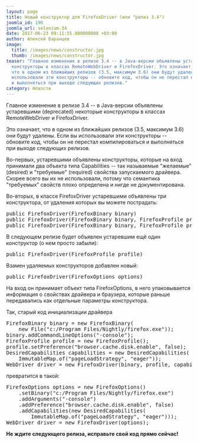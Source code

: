 ```yaml
---
layout: page
title: Новый конструктор для FirefoxDriver (или "релиз 3.4")
joomla_id: 190
joomla_url: selenium-34
date: 2017-06-23 09:11:55.000000000 +03:00
author: Алексей Баранцев
image:
  title: /images/news/constructor.jpg
  thumb: /images/news/constructor.jpg
teaser: "Главное изменение в релизе 3.4 -- в Java-версии объявлены устаревшими (deprecated) некоторые
  конструкторы в классах RemoteWebDriver и FirefoxDriver. Это означает,
  что в одном из ближайших релизов (3.5, максимум 3.6) они будут удалены. Если вы
  использовали эти конструкторы -- обновите код, чтобы он не перестал компилироваться
  и выполняться при выходе следующих релизов."
category: Новости
---
```

<p>Главное изменение в релизе 3.4 -- в Java-версии объявлены устаревшими (deprecated) некоторые конструкторы в классах RemoteWebDriver и FirefoxDriver.</p>
<p>Это означает, что в одном из ближайших релизов (3.5, максимум 3.6) они будут удалены. Если вы использовали эти конструкторы -- обновите код, чтобы он не перестал компилироваться и выполняться при выходе следующих релизов.</p>
<p>Во-первых, устаревшими объявлены конструкторы, которые на вход принимали два объекта типа Capabilities -- так называемые "желаемые" (desired) и "требуемые" (required) свойства запускаемого драйвера. Скорее всего вы их не использовали, потому что семантика "требуемых" свойств плохо определена и нигде не документирована.</p>
<p>Во-вторых, в классе FirefoxDriver устаревшими объявлены три конструктора, от удаления которых вы можете пострадать:</p>
<pre>public FirefoxDriver(FirefoxBinary binary)<br />public FirefoxDriver(FirefoxBinary binary, FirefoxProfile profile)<br />public FirefoxDriver(FirefoxBinary binary, FirefoxProfile profile, Capabilities capabilities)</pre>
<p>В следующем релизе будет объявлен устаревшим ещё один конструктор (о нем просто забыли):</p>
<pre>public FirefoxDriver(FirefoxProfile profile)</pre>
<p>Взамен удаляемых конструкторов добавлен новый:</p>
<pre>public FirefoxDriver(FirefoxOptions options)</pre>
<p>На вход он принимает объект типа FirefoxOptions, в него упаковывается информация о свойствах драйвера и браузера, которые раньше передавались как отдельные параметры конструктора.</p>
<p>Так, старый код инициализации драйвера</p>
<pre>FirefoxBinary binary = new FirefoxBinary(<br />    new File("c:/Program Files/Nightly/firefox.exe"));<br />binary.addCommandLineOptions("-console");<br />FirefoxProfile profile = new FirefoxProfile();<br />profile.setPreference("browser.cache.disk.enable", false);<br />DesiredCapabilities capabilities = new DesiredCapabilities(<br />    ImmutableMap.of("pageLoadStrategy", "eager"));<br />WebDriver driver = new FirefoxDriver(binary, profile, capabilities);</pre>
<p>превратится в такой:</p>
<pre>FirefoxOptions options = new FirefoxOptions()<br />    .setBinary("c:/Program Files/Nightly/firefox.exe")<br />    .addArguments("-console")<br />    .addPreference("browser.cache.disk.enable", false)<br />    .addCapabilities(new DesiredCapabilities(<br />        ImmutableMap.of("pageLoadStrategy", "eager")));<br />WebDriver driver = new FirefoxDriver(options);</pre>
<p><strong>Не ждите следующего релиза, исправьте свой код прямо сейчас!</strong></p>
